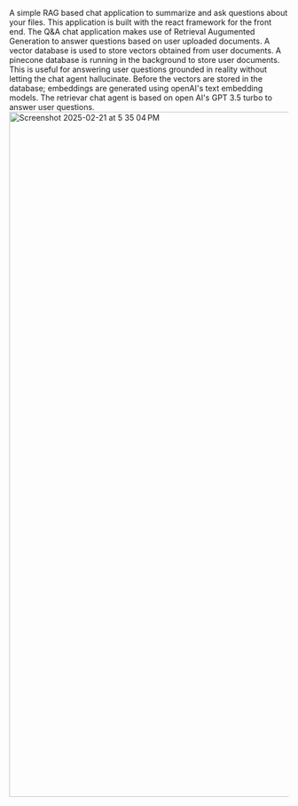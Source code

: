 A simple RAG based chat application to summarize and ask questions about your files. This application is built with the react framework for the front end.
The Q&A chat application makes use of Retrieval Augumented Generation to answer questions based on user uploaded documents. A vector database is used to store
vectors obtained from user documents. A pinecone database is running in the background to store user documents. This is useful for answering user questions grounded
in reality without letting the chat agent hallucinate. Before the vectors are stored in the database; embeddings are generated using openAI's text embedding models.
The retrievar chat agent is based on open AI's GPT 3.5 turbo to answer user questions. <img width="1235" alt="Screenshot 2025-02-21 at 5 35 04 PM" src="https://github.com/user-attachments/assets/729c3bfe-8ac8-4b64-b1f1-2756deede438" />
